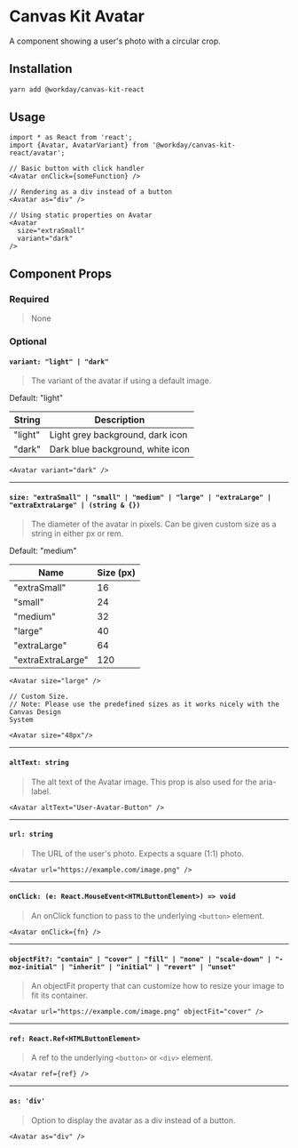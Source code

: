 # Canvas Kit Avatar

A component showing a user's photo with a circular crop.

## Installation

```sh
yarn add @workday/canvas-kit-react
```

## Usage

```tsx
import * as React from 'react';
import {Avatar, AvatarVariant} from '@workday/canvas-kit-react/avatar';

// Basic button with click handler
<Avatar onClick={someFunction} />

// Rendering as a div instead of a button
<Avatar as="div" />

// Using static properties on Avatar
<Avatar
  size="extraSmall"
  variant="dark"
/>
```

## Component Props

### Required

> None

### Optional

#### `variant: "light" | "dark"`

> The variant of the avatar if using a default image.

Default: "light"

| String  | Description                      |
| ------- | -------------------------------- |
| "light" | Light grey background, dark icon |
| "dark"  | Dark blue background, white icon |

```tsx
<Avatar variant="dark" />
```

---

#### `size: "extraSmall" | "small" | "medium" | "large" | "extraLarge" | "extraExtraLarge" | (string & {})`

> The diameter of the avatar in pixels. Can be given custom size as a string in either px or rem.

Default: "medium"

| Name              | Size (px) |
| ----------------- | --------- |
| "extraSmall"      | 16        |
| "small"           | 24        |
| "medium"          | 32        |
| "large"           | 40        |
| "extraLarge"      | 64        |
| "extraExtraLarge" | 120       |

```tsx
<Avatar size="large" />

// Custom Size.
// Note: Please use the predefined sizes as it works nicely with the Canvas Design
System

<Avatar size="48px"/>
```

---

#### `altText: string`

> The alt text of the Avatar image. This prop is also used for the aria-label.

```tsx
<Avatar altText="User-Avatar-Button" />
```

---

#### `url: string`

> The URL of the user's photo. Expects a square (1:1) photo.

```tsx
<Avatar url="https://example.com/image.png" />
```

---

#### `onClick: (e: React.MouseEvent<HTMLButtonElement>) => void`

> An onClick function to pass to the underlying `<button>` element.

```tsx
<Avatar onClick={fn} />
```

---

#### `objectFit?: "contain" | "cover" | "fill" | "none" | "scale-down" | "-moz-initial" | "inherit" | "initial" | "revert" | "unset"`

> An objectFit property that can customize how to resize your image to fit its container.

```tsx
<Avatar url="https://example.com/image.png" objectFit="cover" />
```

---

#### `ref: React.Ref<HTMLButtonElement>`

> A ref to the underlying `<button>` or `<div>` element.

```tsx
<Avatar ref={ref} />
```

---

#### `as: 'div'`

> Option to display the avatar as a div instead of a button.

```tsx
<Avatar as="div" />
```
